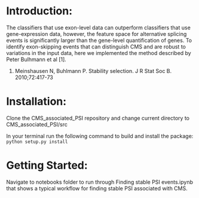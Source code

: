 # Introduction:

The classifiers that use exon-level data can outperform classifiers that use gene-expression data, however, the feature space for alternative splicing events is significantly larger than the gene-level quantification of genes. To identify exon-skipping events that can distinguish CMS and are robust to variations in the input data, here we implemented the method described by Peter Bulhmann et al [1]. 

1. Meinshausen N, Buhlmann P. Stability selection. J R Stat Soc B. 2010;72:417-73


# Installation:  

Clone the CMS_associated_PSI repository and change current directory to CMS_associated_PSI/src  

In your terminal run the following command to build and install the package:  
```python setup.py install```

# Getting Started:  

Navigate to notebooks folder to run through Finding stable PSI events.ipynb that shows a typical workflow for finding stable PSI associated with CMS. 


